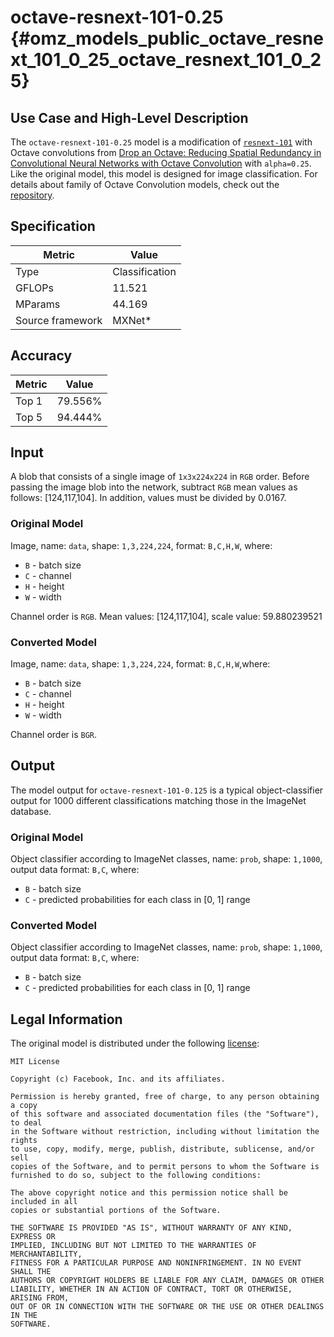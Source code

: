# octave-resnext-101-0.25 {#omz_models_public_octave_resnext_101_0_25_octave_resnext_101_0_25}

## Use Case and High-Level Description

The `octave-resnext-101-0.25` model is a modification of [`resnext-101`](https://arxiv.org/abs/1611.05431) with Octave convolutions from [Drop an Octave: Reducing Spatial Redundancy in Convolutional Neural Networks with Octave Convolution](https://arxiv.org/abs/1904.05049) with `alpha=0.25`. Like the original model, this model is designed for image classification. For details about family of Octave Convolution models, check out the [repository](https://github.com/facebookresearch/OctConv).

## Specification

| Metric            | Value         |
|-------------------|---------------|
| Type              | Classification|
| GFLOPs            | 11.521        |
| MParams           | 44.169        |
| Source framework  | MXNet\*       |

## Accuracy

| Metric | Value |
| ------ | ----- |
| Top 1  | 79.556%|
| Top 5  | 94.444%|

## Input

A blob that consists of a single image of `1x3x224x224` in `RGB` order. Before passing the image blob into the network, subtract `RGB` mean values as follows: [124,117,104]. In addition, values must be divided by 0.0167.

### Original Model

Image, name: `data`,  shape: `1,3,224,224`, format: `B,C,H,W`, where:

- `B` - batch size
- `C` - channel
- `H` - height
- `W` - width

Channel order is `RGB`.
Mean values: [124,117,104], scale value: 59.880239521

### Converted Model

Image, name: `data`,  shape: `1,3,224,224`, format: `B,C,H,W`,where:

- `B` - batch size
- `C` - channel
- `H` - height
- `W` - width

Channel order is `BGR`.

## Output

The model output for `octave-resnext-101-0.125` is a typical object-classifier output for 1000 different classifications matching those in the ImageNet database.

### Original Model

Object classifier according to ImageNet classes, name: `prob`,  shape: `1,1000`, output data format: `B,C`, where:

- `B` - batch size
- `C` - predicted probabilities for each class in  [0, 1] range

### Converted Model

Object classifier according to ImageNet classes, name: `prob`,  shape: `1,1000`, output data format: `B,C`, where:

- `B` - batch size
- `C` - predicted probabilities for each class in  [0, 1] range

## Legal Information

The original model is distributed under the following
[license](https://raw.githubusercontent.com/facebookresearch/OctConv/master/LICENSE):

```
MIT License

Copyright (c) Facebook, Inc. and its affiliates.

Permission is hereby granted, free of charge, to any person obtaining a copy
of this software and associated documentation files (the "Software"), to deal
in the Software without restriction, including without limitation the rights
to use, copy, modify, merge, publish, distribute, sublicense, and/or sell
copies of the Software, and to permit persons to whom the Software is
furnished to do so, subject to the following conditions:

The above copyright notice and this permission notice shall be included in all
copies or substantial portions of the Software.

THE SOFTWARE IS PROVIDED "AS IS", WITHOUT WARRANTY OF ANY KIND, EXPRESS OR
IMPLIED, INCLUDING BUT NOT LIMITED TO THE WARRANTIES OF MERCHANTABILITY,
FITNESS FOR A PARTICULAR PURPOSE AND NONINFRINGEMENT. IN NO EVENT SHALL THE
AUTHORS OR COPYRIGHT HOLDERS BE LIABLE FOR ANY CLAIM, DAMAGES OR OTHER
LIABILITY, WHETHER IN AN ACTION OF CONTRACT, TORT OR OTHERWISE, ARISING FROM,
OUT OF OR IN CONNECTION WITH THE SOFTWARE OR THE USE OR OTHER DEALINGS IN THE
SOFTWARE.
```
